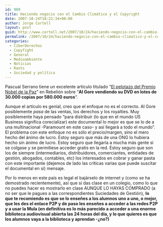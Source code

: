 ```yaml
---
id: 989
title: Haciendo negocio con el Cambio Climático y el Copyright
date: 2007-10-24T18:22:34+00:00
author: Jorge Cortell
layout: post
guid: http://www.cortell.net/2007/10/24/haciendo-negocio-con-el-cambio-climatico-y-el-copyright/
permalink: /2007/10/24/haciendo-negocio-con-el-cambio-climatico-y-el-copyright/
categories:
  - CiberDerechos
  - Copyfight
  - General
  - Medioambiente
  - Noticias
  - Rants
  - Sociedad y polí­tica
---
```

Pascual Serrano tiene un excelente artí­culo titulado &#8220;<a target="_blank" title="Artí­culo en Rebelión" href="http://www.rebelion.org/noticia.php?id=57743">El pelotazo del Premio Nobel de la Paz</a>&#8221; en Rebelión sobre &#8220;**Al Gore vendiendo su DVD en lotes de 30.000 copias por 580.000 euros**&#8220;.

Aunque el artí­culo es genial, creo que el enfoque no es el correcto. Al Gore posiblemente _pasa_ de las ventas, los derechos y los royalties. Muy posiblemente haya pensado &#8220;para distribuir (lo que en el mundo US Business significa corecializar) este documental lo mejor es que se lo de a una multinacional -Paramount en este caso- y así­ llegará a todo el mundo&#8221;. El problema con este enfoque no es sólo el precio/margen, sino el mero hecho del ánimo de lucro. Estoy seguro que más de una ONG lo hubiera hecho sin ánimo de lucro. Estoy seguro que llegarí­a a mucha más gente si se colgase y se permitiese acceder gratis en la red. Estoy seguro que son los de siempre (intermediarios, distribuidores, comerciantes, entidades de gestión, abogados, contables, etc) los interesados en cobrar y ganar pasta con este importante (dejemos de lado las crí­ticas varias que puede suscitar el documental en sí­) mensaje.

Por lo menos en este paí­s es legal el bajárselo de internet y (como se ha demostrado recientemente), así­ que si das clase en un colegio, como lo que no puedes hacer es mostrarlo en clase AUNQUE LO HAYAS COMPRADO (a no ser que le pagues a las correspondientes Suciedades de Gestión), **lo que te recomiendo es que se lo enseñes a los alumnos uno a uno, o mejor, que les des el enlace P2P y de paso les enseñes a acceder a las redes P2P y a usar la Mula (en definitiva es lo más parecido a acceder a una enorme biblioteca audiovisual abierta las 24 horas del dí­a, y lo que quieres es que los alumnos vaya a la biblioteca y aprendan -¿no?)**